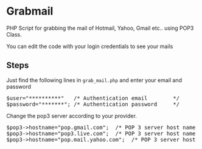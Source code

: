 Grabmail
========

PHP Script for grabbing the mail of Hotmail, Yahoo, Gmail etc.. using POP3 Class.

You can edit the code with your login credentials to see your mails

Steps
-----

Just find the following lines in <code>grab_mail.php</code> and enter your email and password

<pre>
$user="**********"   /* Authentication email        */
$password="*******"; /* Authentication password     */
</pre>

Change the pop3 server according to your provider.

<pre>
$pop3->hostname="pop.gmail.com";  /* POP 3 server host name for gmail */
$pop3->hostname="pop3.live.com";  /* POP 3 server host name for hotmail */
$pop3->hostname="pop.mail.yahoo.com";  /* POP 3 server host name for yahoo */
</pre>
